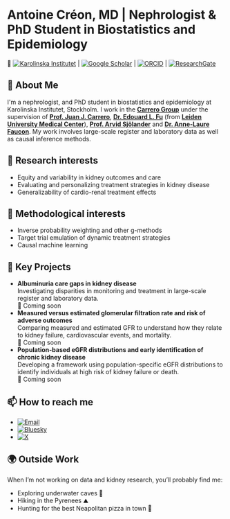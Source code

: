 # Antoine Créon, MD | Nephrologist & PhD Student in Biostatistics and Epidemiology

🔗 [![Karolinska Institutet](https://img.shields.io/badge/Karolinska_Institutet-870052?style=for-the-badge&logo=karolinska-institutet&logoColor=white)](https://ki.se/en/people/antoine-creon) |
[![Google Scholar](https://img.shields.io/badge/Google%20Scholar-4285F4?style=for-the-badge&logo=google-scholar&logoColor=white)](https://scholar.google.com/citations?user=Vq6GANsAAAAJ&hl=fr&oi=ao) |
[![ORCID](https://img.shields.io/badge/ORCID-00A1E1?style=for-the-badge&logo=orcid&logoColor=white)](https://orcid.org/0009-0006-6498-0257) |
[![ResearchGate](https://img.shields.io/badge/ResearchGate-00CCBB?style=for-the-badge&logo=researchgate&logoColor=white)](https://www.researchgate.net/profile/Antoine-Creon)

## 📌 About Me  
I'm a nephrologist, and PhD student in biostatistics and epidemiology at Karolinska Institutet, Stockholm. I work in the **[Carrero Group](https://ki.se/en/research/research-areas-centres-and-networks/research-groups/cardio-renal-epidemiology-juan-jesus-carreros-research-group)** under the supervision of **[Prof. Juan J. Carrero](https://ki.se/en/people/juan-jesus-carrero)**, **[Dr. Edouard L. Fu](https://edouard-fu.github.io/)** (from **[Leiden University Medical Center](https://www.lumc.nl/en/)**), **[Prof. Arvid Sjölander](https://ki.se/en/people/arvid-sjolander#about-me)** and **[Dr. Anne-Laure Faucon](https://ki.se/en/people/annelaure-faucon)**. My work involves large-scale register and laboratory data as well as causal inference methods.

## 🔬 Research interests
- Equity and variability in kidney outcomes and care
- Evaluating and personalizing treatment strategies in kidney disease
- Generalizability of cardio-renal treatment effects

## 🔧 Methodological interests
- Inverse probability weighting and other g-methods
- Target trial emulation of dynamic treatment strategies
- Causal machine learning

## 🚀 Key Projects
- **Albuminuria care gaps in kidney disease**  
  Investigating disparities in monitoring and treatment in large-scale register and laboratory data.  
  🔗 Coming soon
- **Measured versus estimated glomerular filtration rate and risk of adverse outcomes**  
  Comparing measured and estimated GFR to understand how they relate to kidney failure, cardiovascular events, and mortality.  
  🔗 Coming soon
- **Population-based eGFR distributions and early identification of chronic kidney disease**  
  Developing a framework using population-specific eGFR distributions to identify individuals at high risk of kidney failure or death.  
  🔗 Coming soon

## 📫 How to reach me
- [![Email](https://img.shields.io/badge/Email-antoine.creon@ki.se-D14836?style=for-the-badge&logo=gmail&logoColor=white)](mailto:antoine.creon@ki.se)
- [![Bluesky](https://img.shields.io/badge/Bluesky-@antoinecreon.bsky.social-1DA1F2?style=for-the-badge&logo=bluesky&logoColor=white)](https://bsky.app/profile/antoinecreon.bsky.social)
- [![X](https://img.shields.io/badge/X-@AntoineCreon-000000?style=for-the-badge&logo=x&logoColor=white)](https://x.com/AntoineCreon)

## 🌍 Outside Work
When I’m not working on data and kidney research, you’ll probably find me:  
- Exploring underwater caves 🤿 
- Hiking in the Pyrenees ⛰️  
- Hunting for the best Neapolitan pizza in town 🍕  
